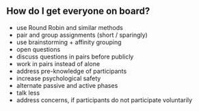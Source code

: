 

## How do I get everyone on board?

* use Round Robin and similar methods
* pair and group assignments (short / sparingly)
* use brainstorming + affinity grouping
* open questions
* discuss questions in pairs before publicly
* work in pairs instead of alone
* address pre-knowledge of participants
* increase psychological safety
* alternate passive and active phases
* talk less
* address concerns, if participants do not participate voluntarily
